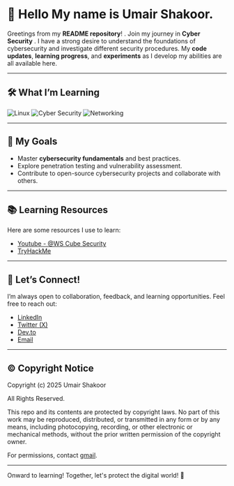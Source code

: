 # 👋 Hello My name is Umair Shakoor.

Greetings from my **README repository**! . Join my journey in **Cyber Security** . I have a strong desire to understand the foundations of cybersecurity and investigate different security procedures. My **code updates**, **learning progress**, and **experiments** as I develop my abilities are all available here.

---

## 🛠️ What I’m Learning

![Linux](https://img.shields.io/badge/Linux-FCC624?style=flat&logo=linux&logoColor=black)
![Cyber Security](https://img.shields.io/badge/Cyber%20Security-FF3C00?style=flat&logo=security&logoColor=white)
![Networking](https://img.shields.io/badge/Networking-0077B3?style=flat&logo=networking&logoColor=white)

---

## 🌱 My Goals

- Master **cybersecurity fundamentals** and best practices.
- Explore penetration testing and vulnerability assessment.
- Contribute to open-source cybersecurity projects and collaborate with others.

---

## 📚 Learning Resources

Here are some resources I use to learn:
- [Youtube - @WS Cube Security](https://www.youtube.com/@WsCubeCyberSecurity)
- [TryHackMe](https://tryhackme.com/p/umairshakoor)

---

## 🤝 Let’s Connect!

I’m always open to collaboration, feedback, and learning opportunities. Feel free to reach out:
- [LinkedIn](https://www.linkedin.com/in/theumairshakoor/)
- [Twitter (X)](https://x.com/theUmairShakoor/)
- [Dev.to](https://dev.to/umairshakoor/)
- [Email](mailto:umairshakoor.pro@gmail.com)

---

## ©️ Copyright Notice

Copyright (c) 2025 Umair Shakoor

All Rights Reserved.

This repo and its contents are protected by copyright laws. No part of this work may be reproduced, distributed, or transmitted in any form or by any means, including photocopying, recording, or other electronic or mechanical methods, without the prior written permission of the copyright owner.

For permissions, contact [gmail](mailto:umairshakoor.pro@protonmail.com).

---

Onward to learning! Together, let's protect the digital world! 🚀
